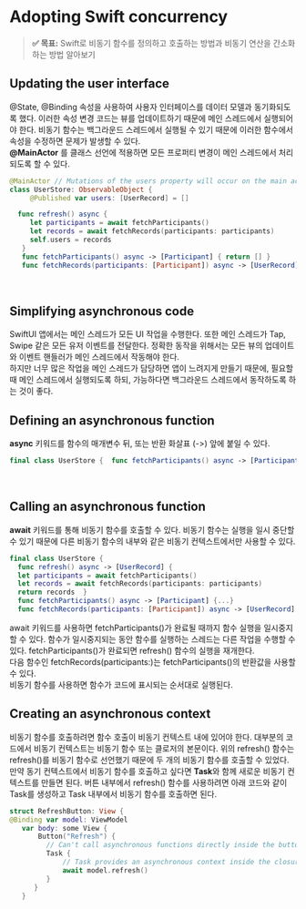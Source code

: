 # Adopting Swift concurrency

>  **✅ 목표:** Swift로 비동기 함수를 정의하고 호출하는 방법과 비동기 연산을 간소화 하는 방법 알아보기

## Updating the user interface

@State, @Binding 속성을 사용하여 사용자 인터페이스를 데이터 모델과 동기화되도록 했다. 이러한 속성 변경 코드는 뷰를 업데이트하기 때문에 메인 스레드에서 실행되어야 한다. 비동기 함수는 백그라운드 스레드에서 실행될 수 있기 때문에 이러한 함수에서 속성을 수정하면 문제가 발생할 수 있다.
<br />
**@MainActor** 를 클래스 선언에 적용하면 모든 프로퍼티 변경이 메인 스레드에서 처리되도록 할 수 있다.
```Swift
@MainActor // Mutations of the users property will occur on the main actor.  
class UserStore: ObservableObject {
     @Published var users: [UserRecord] = []

  func refresh() async {
     let participants = await fetchParticipants()
     let records = await fetchRecords(participants: participants)
     self.users = records  
   }  
   func fetchParticipants() async -> [Participant] { return [] }
   func fetchRecords(participants: [Participant]) async -> [UserRecord] { return [] }  }
```
<br />


## Simplifying asynchronous code

SwiftUI 앱에서는 메인 스레드가 모든 UI 작업을 수행한다. 또한 메인 스레드가 Tap, Swipe 같은 모든 유저 이벤트를 전달한다. 정확한 동작을 위해서는 모든 뷰의 업데이트와 이벤트 핸들러가 메인 스레드에서 작동해야 한다.  <br />
하지만 너무 많은 작업을 메인 스레드가 담당하면 앱이 느려지게 만들기 때문에, 필요할 때 메인 스레드에서 실행되도록 하되, 가능하다면 백그라운드 스레드에서 동작하도록 하는 것이 좋다.


## Defining an asynchronous function

**async** 키워드를 함수의 매개변수 뒤, 또는 반환 화살표 (->) 앞에 붙일 수 있다.
```Swift
final class UserStore {  func fetchParticipants() async -> [Participant] {...}  }
```
<br />

##  Calling an asynchronous function

**await** 키워드를 통해 비동기 함수를 호출할 수 있다. 비동기 함수는 실행을 일시 중단할 수 있기 때문에 다른 비동기 함수의 내부와 같은 비동기 컨텍스트에서만 사용할 수 있다.
```Swift
final class UserStore {
  func refresh() async -> [UserRecord] {
  let participants = await fetchParticipants()
  let records = await fetchRecords(participants: participants)
  return records  }
  func fetchParticipants() async -> [Participant] {...}
  func fetchRecords(participants: [Participant]) async -> [UserRecord] {...}  }
```
await 키워드를 사용하면 fetchParticipants()가 완료될 때까지 함수 실행을 일시중지할 수 있다. 함수가 일시중지되는 동안 함수를 실행하는 스레드는 다른 작업을 수행할 수 있다. fetchParticipants()가 완료되면 refresh() 함수의 실행을 재개한다. <br  />
다음 함수인 fetchRecords(participants:)는 fetchParticipants()의 반환값을 사용할 수 있다. <br  />
비동기 함수를 사용하면 함수가 코드에 표시되는 순서대로 실행된다.
<br  />

## Creating an asynchronous context

비동기 함수를 호출하려면 함수 호출이 비동기 컨텍스트 내에 있어야 한다. 대부분의 코드에서 비동기 컨텍스트는 비동기 함수 또는 클로저의 본문이다. 위의 refresh() 함수는 refresh()를 비동기 함수로 선언했기 때문에 두 개의 비동기 함수를 호출할 수 있었다. <br />
만약 동기 컨텍스트에서 비동기 함수를 호출하고 싶다면 **Task**와 함께 새로운 비동기 컨텍스트를 만들면 된다. 버튼 내부에서 refresh() 함수를 사용하려면 아래 코드와 같이 Task를 생성하고 Task 내부에서 비동기 함수를 호출하면 된다.
```Swift
struct RefreshButton: View {
@Binding var model: ViewModel
   var body: some View {
       Button("Refresh") {
         // Can't call asynchronous functions directly inside the button action.
         Task {
             // Task provides an asynchronous context inside the closure.
             await model.refresh()
         }
      }
   }
```
<br  />